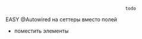                                                  todo
 EASY
 @Autowired на сеттеры вместо полей
* поместить элементы <script> внизу страницы
* ?????? добавить контакты и обратная связь
* в форме покупки билетов находит обратные маршруты, хотя их нет (дев - ветеранов  \ ветер - дев)
* cascade ALL для покупки билетов теперь добавляется юзер (каждый раз новый)
* где сравниваются пароли

 MEDIUM
* карта маршрутов на гл странице всплыв окном
* сделать блокирование пользователей (или сброс их паролей)
* scheduleEditor jsp для админа так же не настроен для исправления расписания  в БД
* delete    for stations not working (так как станция и поезда в тч связаны уже не с одной сущностью а с двумя) 
Возможно стоит сначала вывести станцию из маршрута (как и удаление поезда БЕЗ Ппассажиров) и только потом её можно будет удалить без геморроя

 HARD
* привязать дату и время к глобальному поиску на главной странице 
* покупка билетов не только из расписания но и на главной странице, с исп. ajax.
* обработка ошибок на входные данные и обработку данных
* логгирование
* поиск в списке юзеров через джава скрипт (тк в списке пользователей уже есть все имена вытянутые из базы)

                         
                         
                           questions

                            featch
* двойная валидация
* google map
* выбор язака


 